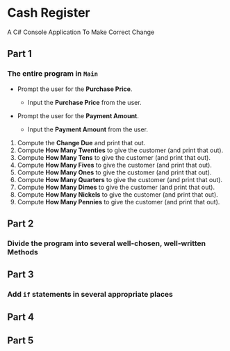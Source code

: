 # Cash Register
A C# Console Application To Make Correct Change

Part 1
---

### The entire program in `Main`

+ Prompt the user for the **Purchase Price**.

  - Input the **Purchase Price** from the user.

+ Prompt the user for the **Payment Amount**.

  - Input the **Payment Amount** from the user.

1. Compute the **Change Due** and print that out.
1. Compute **How Many Twenties** to give the customer (and print that out).
1. Compute **How Many Tens** to give the customer (and print that out).
1. Compute **How Many Fives** to give the customer (and print that out).
1. Compute **How Many Ones** to give the customer (and print that out).
1. Compute **How Many Quarters** to give the customer (and print that out).
1. Compute **How Many Dimes** to give the customer (and print that out).
1. Compute **How Many Nickels** to give the customer (and print that out).
1. Compute **How Many Pennies** to give the customer (and print that out).

Part 2
---

### Divide the program into several well-chosen, well-written **Methods**

Part 3
---

### Add `if` statements in several appropriate places

Part 4
---

Part 5
---

